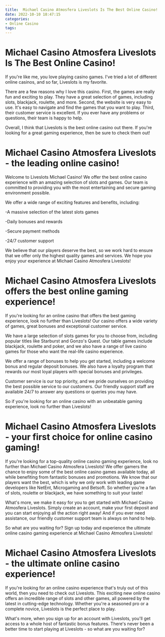 ```yaml
---
title:  Michael Casino Atmosfera Liveslots Is The Best Online Casino!
date: 2022-10-10 18:47:15
categories:
- Online Casino
tags:
---
```



#   Michael Casino Atmosfera Liveslots Is The Best Online Casino!

If you're like me, you love playing casino games. I've tried a lot of different online casinos, and so far, Liveslots is my favorite.

There are a few reasons why I love this casino. First, the games are really fun and exciting to play. They have a great selection of games, including slots, blackjack, roulette, and more. Second, the website is very easy to use. It's easy to navigate and find the games that you want to play. Third, their customer service is excellent. If you ever have any problems or questions, their team is happy to help.

Overall, I think that Liveslots is the best online casino out there. If you're looking for a great gaming experience, then be sure to check them out!

#  Michael Casino Atmosfera Liveslots - the leading online casino!

Welcome to Liveslots Michael Casino! We offer the best online casino experience with an amazing selection of slots and games. Our team is committed to providing you with the most entertaining and secure gaming environment possible.

We offer a wide range of exciting features and benefits, including:

-A massive selection of the latest slots games

-Daily bonuses and rewards

-Secure payment methods

-24/7 customer support

We believe that our players deserve the best, so we work hard to ensure that we offer only the highest quality games and services. We hope you enjoy your experience at Michael Casino Atmosfera Liveslots!

#  Michael Casino Atmosfera Liveslots offers the best online gaming experience!

If you're looking for an online casino that offers the best gaming experience, look no further than Liveslots! Our casino offers a wide variety of games, great bonuses and exceptional customer service.

We have a large selection of slots games for you to choose from, including popular titles like Starburst and Gonzo's Quest. Our table games include blackjack, roulette and poker, and we also have a range of live casino games for those who want the real-life casino experience.

We offer a range of bonuses to help you get started, including a welcome bonus and regular deposit bonuses. We also have a loyalty program that rewards our most loyal players with special bonuses and privileges.

Customer service is our top priority, and we pride ourselves on providing the best possible service to our customers. Our friendly support staff are available 24/7 to answer any questions or queries you may have.

So if you're looking for an online casino with an unbeatable gaming experience, look no further than Liveslots!

#  Michael Casino Atmosfera Liveslots - your first choice for online casino gaming!

If you're looking for a top-quality online casino gaming experience, look no further than Michael Casino Atmosfera Liveslots! We offer gamers the chance to enjoy some of the best online casino games available today, all while benefiting from fantastic bonuses and promotions. We know that our players want the best, which is why we only work with leading game developers like NetEnt, Microgaming and Betsoft. So whether you're a fan of slots, roulette or blackjack, we have something to suit your taste!

What's more, we make it easy for you to get started with Michael Casino Atmosfera Liveslots. Simply create an account, make your first deposit and you can start enjoying all the action right away! And if you ever need assistance, our friendly customer support team is always on hand to help.

So what are you waiting for? Sign up today and experience the ultimate online casino gaming experience at Michael Casino Atmosfera Liveslots!

#  Michael Casino Atmosfera Liveslots - the ultimate online casino experience!

If you're looking for an online casino experience that's truly out of this world, then you need to check out Liveslots. This exciting new online casino offers an incredible range of slots and other games, all powered by the latest in cutting-edge technology. Whether you're a seasoned pro or a complete novice, Liveslots is the perfect place to play.

What's more, when you sign up for an account with Liveslots, you'll get access to a whole host of fantastic bonus features. There's never been a better time to start playing at Liveslots - so what are you waiting for?